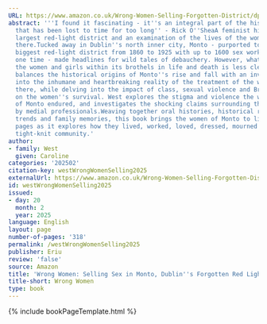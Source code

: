 ```yaml
---
URL: https://www.amazon.co.uk/Wrong-Women-Selling-Forgotten-District/dp/1804184411
abstract: '''I found it fascinating - it''s an integral part of the history of Dublin
  that has been lost to time for too long'' - Rick O''SheaA feminist history of Europe''s
  largest red-light district and an examination of the lives of the women who worked
  there.Tucked away in Dublin''s north inner city, Monto - purported to be Europe''s
  biggest red-light district from 1860 to 1925 with up to 1600 sex workers at any
  one time - made headlines for wild tales of debauchery. However, what happened to
  the women and girls within its brothels in life and death is less clear.This account
  balances the historical origins of Monto''s rise and fall with an investigation
  into the inhumane and heartbreaking reality of the treatment of the women that worked
  there, while delving into the impact of class, sexual violence and British colonialism
  on the women''s survival. West explores the stigma and violence the women and girls
  of Monto endured, and investigates the shocking claims surrounding their treatment
  by medial professionals.Weaving together oral histories, historical records, fashion
  trends and family memories, this book brings the women of Monto to life within its
  pages as it explores how they lived, worked, loved, dressed, mourned and built a
  tight-knit community.'
author:
- family: West
  given: Caroline
categories: '202502'
citation-key: westWrongWomenSelling2025
externalUrl: https://www.amazon.co.uk/Wrong-Women-Selling-Forgotten-District/dp/1804184411
id: westWrongWomenSelling2025
issued:
- day: 20
  month: 2
  year: 2025
language: English
layout: page
number-of-pages: '318'
permalink: /westWrongWomenSelling2025
publisher: Eriu
review: 'false'
source: Amazon
title: 'Wrong Women: Selling Sex in Monto, Dublin''s Forgotten Red Light District'
title-short: Wrong Women
type: book
---
```

{% include bookPageTemplate.html %}